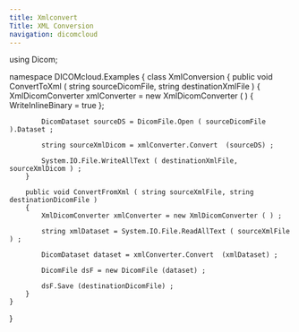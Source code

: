 ```yaml
---
title: Xmlconvert
Title: XML Conversion
navigation: dicomcloud
---
```


using Dicom;

namespace DICOMcloud.Examples
{
    class XmlConversion
    {
        public void ConvertToXml ( string sourceDicomFile, string destinationXmlFile )
        {
            XmlDicomConverter xmlConverter = new XmlDicomConverter ( ) { WriteInlineBinary = true };
            
            DicomDataset sourceDS = DicomFile.Open ( sourceDicomFile ).Dataset ;
                
            string sourceXmlDicom = xmlConverter.Convert  (sourceDS) ;

            System.IO.File.WriteAllText ( destinationXmlFile, sourceXmlDicom ) ;
        }

        public void ConvertFromXml ( string sourceXmlFile, string destinationDicomFile )
        {
            XmlDicomConverter xmlConverter = new XmlDicomConverter ( ) ;
            
            string xmlDataset = System.IO.File.ReadAllText ( sourceXmlFile ) ;
            
            DicomDataset dataset = xmlConverter.Convert  (xmlDataset) ;

            DicomFile dsF = new DicomFile (dataset) ;

            dsF.Save (destinationDicomFile) ;
        }
    }
}
